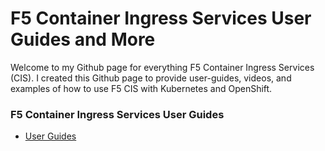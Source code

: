 # F5 Container Ingress Services User Guides and More

Welcome to my Github page for everything F5 Container Ingress Services (CIS). I created this Github page to provide user-guides, videos, and examples of how to use F5 CIS with Kubernetes and OpenShift.

### F5 Container Ingress Services User Guides

* [User Guides](https://github.com/mdditt2000/k8s-bigip-ctlr/blob/main/user_guides/README.md)
